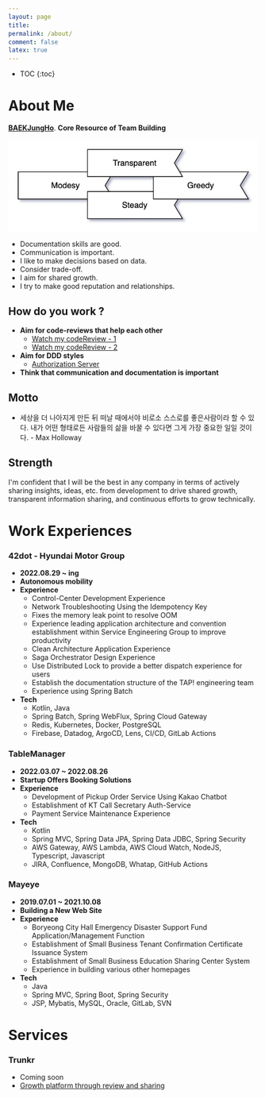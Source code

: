 ```yaml
---
layout: page
title:
permalink: /about/
comment: false
latex: true
---
```

* TOC
{:toc}

# About Me

__[BAEKJungHo](https://github.com/BAEKJungHo)__. __Core Resource of Team Building__ 

![](/resource/about/principles.png)

- Documentation skills are good.
- Communication is important.
- I like to make decisions based on data.
- Consider trade-off.
- I aim for shared growth.
- I try to make good reputation and relationships.

## How do you work ?

- __Aim for code-reviews that help each other__
  - [Watch my codeReview - 1](https://github.com/cIonecoder/expedia/pull/25)
  - [Watch my codeReview - 2](https://github.com/cIonecoder/expedia/pull/45)
- __Aim for DDD styles__
  - [Authorization Server](https://github.com/asterlsker/housepit-auth-server/tree/dev)
- __Think that communication and documentation is important__

## Motto 

- 세상을 더 나아지게 만든 뒤 떠날 때에서야 비로소 스스로를 좋은사람이라 할 수 있다. 내가 어떤 형태로든 사람들의 삶을 바꿀 수 있다면 그게 가장 중요한 일일 것이다. - Max Holloway

## Strength

I'm confident that I will be the best in any company in terms of actively sharing insights, ideas, etc. from development to drive shared growth, transparent information sharing, and continuous efforts to grow technically.

# Work Experiences

### 42dot - Hyundai Motor Group

- __2022.08.29 ~ ing__
- __Autonomous mobility__
- __Experience__ 
  - Control-Center Development Experience
  - Network Troubleshooting Using the Idempotency Key
  - Fixes the memory leak point to resolve OOM
  - Experience leading application architecture and convention establishment within Service Engineering Group to improve productivity
  - Clean Architecture Application Experience
  - Saga Orchestrator Design Experience
  - Use Distributed Lock to provide a better dispatch experience for users
  - Establish the documentation structure of the TAP! engineering team
  - Experience using Spring Batch
- __Tech__
  - Kotlin, Java
  - Spring Batch, Spring WebFlux, Spring Cloud Gateway
  - Redis, Kubernetes, Docker, PostgreSQL
  - Firebase, Datadog, ArgoCD, Lens, CI/CD, GitLab Actions

### TableManager

- __2022.03.07 ~ 2022.08.26__
- __Startup Offers Booking Solutions__
- __Experience__
  - Development of Pickup Order Service Using Kakao Chatbot
  - Establishment of KT Call Secretary Auth-Service
  - Payment Service Maintenance Experience
- __Tech__
  - Kotlin
  - Spring MVC, Spring Data JPA, Spring Data JDBC, Spring Security
  - AWS Gateway, AWS Lambda, AWS Cloud Watch, NodeJS, Typescript, Javascript
  - JIRA, Confluence, MongoDB, Whatap, GitHub Actions

### Mayeye

- __2019.07.01 ~ 2021.10.08__
- __Building a New Web Site__
- __Experience__
  - Boryeong City Hall Emergency Disaster Support Fund Application/Management Function
  - Establishment of Small Business Tenant Confirmation Certificate Issuance System
  - Establishment of Small Business Education Sharing Center System
  - Experience in building various other homepages
- __Tech__
  - Java
  - Spring MVC, Spring Boot, Spring Security
  - JSP, Mybatis, MySQL, Oracle, GitLab, SVN

# Services

### Trunkr

- Coming soon
- [Growth platform through review and sharing](https://github.com/trunkr)